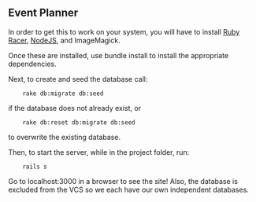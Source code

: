 ## Event Planner

In order to get this to work on your system, you will have to install [Ruby Racer](https://github.com/hiranpeiris/therubyracer_for_windows), [NodeJS](http://nodejs.org/), and ImageMagick.

Once these are installed, use bundle install to install the appropriate dependencies.

Next, to create and seed the database call:

        rake db:migrate db:seed
if the database does not already exist, or

        rake db:reset db:migrate db:seed
to overwrite the existing database.

Then, to start the server, while in the project folder, run:

        rails s

Go to localhost:3000 in a browser to see the site!  Also, the database is excluded from the VCS so we each have our own
independent databases.